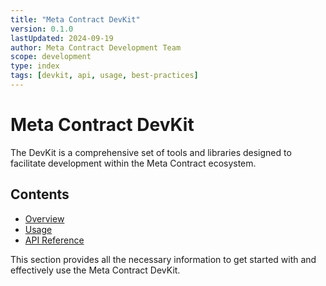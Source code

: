 ```yaml
---
title: "Meta Contract DevKit"
version: 0.1.0
lastUpdated: 2024-09-19
author: Meta Contract Development Team
scope: development
type: index
tags: [devkit, api, usage, best-practices]
---
```


# Meta Contract DevKit

The DevKit is a comprehensive set of tools and libraries designed to facilitate development within the Meta Contract ecosystem.

## Contents

- [Overview](./01-overview.md)
- [Usage](./02-usage.md)
- [API Reference](./03-api-reference/index.md)

This section provides all the necessary information to get started with and effectively use the Meta Contract DevKit.

